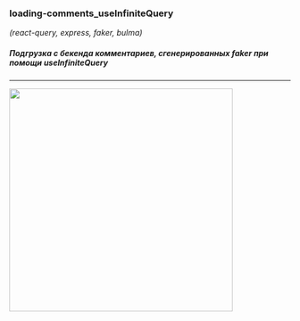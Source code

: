 ### loading-comments_useInfiniteQuery 
*(react-query, express, faker, bulma)*

##### Подгрузка с бекенда комментариев, сгенерированных faker при помощи useInfiniteQuery

***

<img width="400" alt="" src="https://user-images.githubusercontent.com/49967730/151594189-4ff32509-fdfc-4f70-97b8-d56d9a917fba.png">

